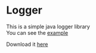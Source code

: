 # Logger
This is a simple java logger library  
You can see the [example](src/com/mystic/examples)

Download it [here](jar)
